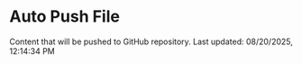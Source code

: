 # Auto Push File

Content that will be pushed to GitHub repository.
Last updated: 08/20/2025, 12:14:34 PM